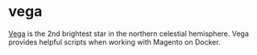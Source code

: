 # vega

[Vega](https://en.wikipedia.org/wiki/Vega) is the 2nd brightest star in the northern celestial hemisphere. Vega provides helpful scripts when working with Magento on Docker.
